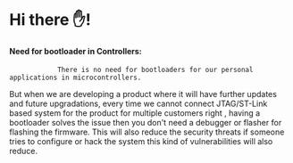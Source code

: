 # Hi there ✋!

#### Need for bootloader in Controllers:
                There is no need for bootloaders for our personal applications in microcontrollers.
But when we are developing a product where it will have further updates and future upgradations,
every time we cannot connect JTAG/ST-Link based system for the product for multiple customers
right , having a bootloader solves the issue then you don't need a debugger or flasher for 
flashing the firmware. This will also reduce the security threats if someone tries to configure
or hack the system this kind of vulnerabilities will also reduce.

